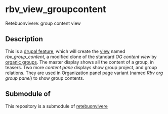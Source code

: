 rbv_view_groupcontent
=====================

Retebuonvivere: group content view

Description
-----------
This is a [drupal feature][2], which will create the [view][3] named *rbv_group_content*, a modified clone of the standard *OG content view* by [organic groups][4].
The master display shows all the content of a group, in teasers.
Two more *content pane* displays show group project, and group relations. They are used in Organization panel page variant (named *Rbv org group panel*) to show group contents.

Submodule of
------------
This repository is a submodule of [retebuonvivere][1]

[1]: https://github.com/fonzy85vr/retebuonvivere
[2]: https://drupal.org/project/features
[3]: https://drupal.org/project/views
[4]: https://drupal.org/project/og
